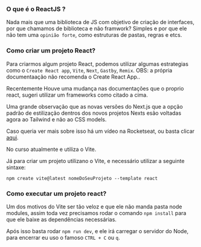 ### O que é o ReactJS ?

Nada mais que uma biblioteca de JS com objetivo de criação de interfaces, por que chamamos de biblioteca e não framwork? Simples e por que ele não tem uma `opinião forte`, como estruturas de pastas, regras e etcs.

### Como criar um projeto React?
Para criarmos algum projeto React, podemos utilizar algumas estrategias como o `Create React app`, `Vite`, `Next`, `Gastby`, `Remix`. OBS: a própria documentaação não recomenda o Create React App..

Recentemente Houve uma mudança nas documentações que o proprio react, sugeri utilizar um frameworks como citado a cima.

Uma grande observação que as novas versões do Next.js que a opção padrão de estilização dentros dos novos projetos Nexts esão voltadas agora ao Tailwind e não ao CSS models.

Caso queria ver mais sobre isso há um vídeo na Rocketseat, ou basta clicar [aqui](https://www.youtube.com/watch?v=1ZDbOkW5ITs&t=622s).

No curso atualmente e utiliza o Vite.

Já para criar um projeto utilizano o Vite, e necessário utilizar a seguinte sintaxe:
```
npm create vite@latest nomeDoSeuProjeto --template react
```

### Como executar um projeto react?
Um dos motivos do Vite ser tão veloz e que ele não manda pasta node modules, assim toda vez precisamos rodar o comando `npm install` para que ele baixe as dependências necessárias.

Após isso basta rodar `npm run dev`, e ele irá carregar o servidor do Node, para encerrar eu uso o famoso `CTRL + C` ou `q`.
